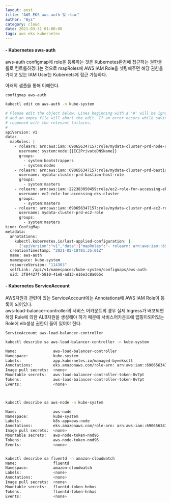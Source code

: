 ```yaml
---
layout: post
title: "AWS EKS aws-auth 및 rbac"
author: "Bys"
category: cloud
date: 2021-03-31 01:00:00
tags: aws eks kubernetes
---
```


#### - Kubernetes aws-auth  
aws-auth configmap에 role을 등록하는 것은 Kubernetes환경에 접근하는 권한을 롤로 컨트롤하겠다는 것으로 mapRoles에 AWS IAM Role을 셋팅해주면 해당 권한을 가지고 있는 IAM User는 Kubernets에 접근 가능하다.  

 아래의 샘플을 통해 이해한다.  

`configmap aws-auth`
```bash
kubectl edit cm aws-auth -n kube-system

# Please edit the object below. Lines beginning with a '#' will be ignored,
# and an empty file will abort the edit. If an error occurs while saving this file will be
# reopened with the relevant failures.
#
apiVersion: v1
data:
  mapRoles: |
    - rolearn: arn:aws:iam::690656347157:role/mydata-cluster-prd-node-role
      username: system:node:{{EC2PrivateDNSName}}
      groups:
        - system:bootstrappers
        - system:nodes
    - rolearn: arn:aws:iam::690656347157:role/mydata-cluster-prd-bastion-host-role
      username: mydata-cluster-prd-bastion-host-role
      groups:
        - system:masters
    - rolearn: arn:aws:iam::222383050459:role/ec2-role-for-accessing-eks-cluster
      username: ec2-role-for-accessing-eks-cluster
      groups:
        - system:masters
    - rolearn: arn:aws:iam::690656347157:role/mydata-cluster-prd-ec2-role
      username: mydata-cluster-prd-ec2-role
      groups:
        - system:masters
kind: ConfigMap
metadata:
  annotations:
    kubectl.kubernetes.io/last-applied-configuration: |
      {"apiVersion":"v1","data":{"mapRoles":"- rolearn: arn:aws:iam::690656347157:role/mydata-cluster-prd-node-role\n  username: system:node:{{EC2PrivateDNSName}}\n  groups:\n    - system:bootstrappers\n    - system:nodes\n- rolearn: arn:aws:iam::690656347157:role/mydata-cluster-prd-bastion-host-role\n  username: mydata-cluster-prd-bastion-host-role\n  groups:\n    - system:masters\n"},"kind":"ConfigMap","metadata":{"annotations":{},"name":"aws-auth","namespace":"kube-system"}}
  creationTimestamp: "2021-05-18T01:35:01Z"
  name: aws-auth
  namespace: kube-system
  resourceVersion: "114303"
  selfLink: /api/v1/namespaces/kube-system/configmaps/aws-auth
  uid: 3f84427f-5810-41e8-ad13-e16e3c8a065c
```

#### - Kubernetes ServiceAccount  
AWS자원과 관련이 있는 ServiceAccount에는 Annotations에 AWS IAM Role이 등록이 되어있다.  
aws-load-balancer-controller의 서비스 어카운트의 경우 실제 Ingress가 배포되면 해당 Rule에 의한 ALB자원을 생성해야 하기 때문에 서비스어카운트에 맵핑이되어있는 Role에 elb생성 권한이 들어 있어야 한다.  

`ServiceAccount aws-load-balancer-controller`

```bash
kubectl describe sa aws-load-balancer-controller -n kube-system

Name:                aws-load-balancer-controller
Namespace:           kube-system
Labels:              app.kubernetes.io/managed-by=eksctl
Annotations:         eks.amazonaws.com/role-arn: arn:aws:iam::690656347157:role/eksctl-mydata-cluster-prd-addon-iamserviceac-Role1-NC7VZRSV6NLY
Image pull secrets:  <none>
Mountable secrets:   aws-load-balancer-controller-token-8v7pt
Tokens:              aws-load-balancer-controller-token-8v7pt
Events:              <none>



kubectl describe sa aws-node -n kube-system

Name:                aws-node
Namespace:           kube-system
Labels:              k8s-app=aws-node
Annotations:         eks.amazonaws.com/role-arn: arn:aws:iam::690656347157:role/mydata-cluster-prd-cni-role
Image pull secrets:  <none>
Mountable secrets:   aws-node-token-nnd96
Tokens:              aws-node-token-nnd96
Events:              <none>


kubectl describe sa fluentd -n amazon-cloudwatch
Name:                fluentd
Namespace:           amazon-cloudwatch
Labels:              <none>
Annotations:         <none>
Image pull secrets:  <none>
Mountable secrets:   fluentd-token-hnhxs
Tokens:              fluentd-token-hnhxs
Events:              <none>
```


<br>

